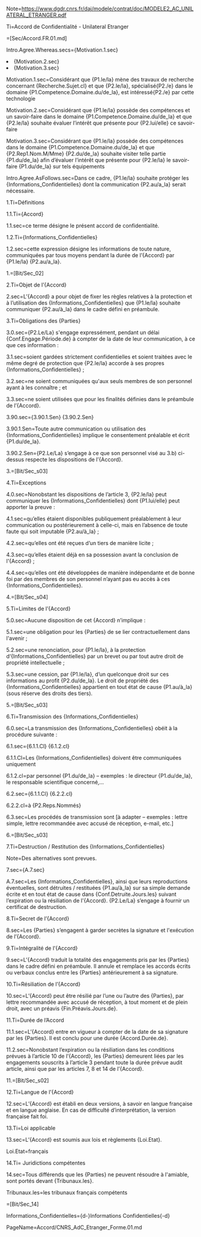 Note=https://www.dgdr.cnrs.fr/daj/modele/contrat/doc/MODELE2_AC_UNILATERAL_ETRANGER.pdf

Ti=Accord de Confidentialité - Unilateral Etranger

=[Sec/Accord.FR.01.md]

Intro.Agree.Whereas.secs={Motivation.1.sec}<li>{Motivation.2.sec}<li>{Motivation.3.sec}

Motivation.1.sec=Considérant que {P1.le/la} mène des travaux de recherche concernant {Recherche.Sujet.cl} et que {P2.le/la}, spécialisé{P2./e} dans le domaine {P1.Competence.Domaine.du/de_la}, est intéressé{P2./e} par cette technologie

Motivation.2.sec=Considérant que {P1.le/la} possède des compétences et un savoir-faire dans le domaine {P1.Competence.Domaine.du/de_la} et que {P2.le/la} souhaite évaluer l’intérêt que présente pour {P2.lui/elle} ce savoir-faire

Motivation.3.sec=Considérant que {P1.le/la} possède des compétences dans le domaine {P1.Competence.Domaine.du/de_la} et que {P2.Rep1.Nom.M/Mme} {P2.du/de_la} souhaite visiter telle partie {P1.du/de_la} afin d’évaluer l’intérêt que présente pour {P2.le/la} le savoir-faire {P1.du/de_la} sur tels équipements

Intro.Agree.AsFollows.sec=Dans ce cadre, {P1.le/la} souhaite protéger les {Informations_Confidentielles} dont la communication {P2.au/a_la} serait nécessaire.
 
1.Ti=Définitions

1.1.Ti={Accord}

1.1.sec=ce terme désigne le présent accord de confidentialité.

1.2.Ti={Informations_Confidentielles}

1.2.sec=cette expression désigne les informations de toute nature, communiquées par tous moyens pendant la durée de l’{Accord} par {P1.le/la} {P2.au/a_la}.

1.=[Bit/Sec_02]

2.Ti=Objet de l’{Accord}

2.sec=L’{Accord} a pour objet de fixer les règles relatives à la protection et à l’utilisation des {Informations_Confidentielles} que {P1.le/la} souhaite communiquer {P2.au/à_la} dans le cadre défini en préambule.


3.Ti=Obligations des {Parties}

3.0.sec={P2.Le/La} s'engage expressément, pendant un délai {Conf.Engage.Période.de} à compter de la date de leur communication, à ce que ces information :

3.1.sec=soient gardées strictement confidentielles et soient traitées avec le même degré de protection que {P2.le/la} accorde à ses propres {Informations_Confidentielles} ;

3.2.sec=ne soient communiquées qu'aux seuls membres de son personnel ayant à les connaître ; et

3.3.sec=ne soient utilisées que pour les finalités définies dans le préambule de l’{Accord}.

3.90.sec={3.90.1.Sen} {3.90.2.Sen}

3.90.1.Sen=Toute autre communication ou utilisation des {Informations_Confidentielles} implique le consentement préalable et écrit {P1.du/de_la}.

3.90.2.Sen={P2.Le/La} s’engage à ce que son personnel visé au 3.b) ci-dessus respecte les dispositions de l’{Accord}.

3.=[Bit/Sec_s03]
  

4.Ti=Exceptions

4.0.sec=Nonobstant les dispositions de l’article 3, {P2.le/la} peut communiquer les {Informations_Confidentielles} dont {P1.lui/elle} peut apporter la preuve :

4.1.sec=qu’elles étaient disponibles publiquement préalablement à leur communication ou postérieurement à celle-ci, mais en l’absence de toute faute qui soit imputable {P2.au/à_la} ;

4.2.sec=qu’elles ont été reçues d’un tiers de manière licite ;

4.3.sec=qu’elles étaient déjà en sa possession avant la conclusion de l'{Accord} ;

4.4.sec=qu’elles ont été développées de manière indépendante et de bonne foi par des membres de son personnel n’ayant pas eu accès à ces {Informations_Confidentielles}.

4.=[Bit/Sec_s04]
  

5.Ti=Limites de l’{Accord}

5.0.sec=Aucune disposition de cet {Accord} n’implique :

5.1.sec=une obligation pour les {Parties} de se lier contractuellement dans l'avenir ;

5.2.sec=une renonciation, pour {P1.le/la}, à la protection d‘{Informations_Confidentielles} par un brevet ou par tout autre droit de propriété intellectuelle ;

5.3.sec=une cession, par {P1.le/la}, d’un quelconque droit sur ces informations au profit {P2.du/de_la}. Le droit de propriété des {Informations_Confidentielles} appartient en tout état de cause {P1.au/à_la} (sous réserve des droits des tiers).

5.=[Bit/Sec_s03]

6.Ti=Transmission des {Informations_Confidentielles}

6.0.sec=La transmission des {Informations_Confidentielles} obéit à la procédure suivante :

6.1.sec={6.1.1.Cl} {6.1.2.cl}

6.1.1.Cl=Les {Informations_Confidentielles} doivent être communiquées uniquement

6.1.2.cl=par personnel {P1.du/de_la} – exemples : le directeur {P1.du/de_la}, le responsable scientifique concerné,… 

6.2.sec={6.1.1.Cl} {6.2.2.cl}

6.2.2.cl=à {P2.Reps.Nommés}

6.3.sec=Les procédés de transmission sont [à adapter – exemples : lettre simple, lettre recommandée avec accusé de réception, e-mail, etc.]

6.=[Bit/Sec_s03]

7.Ti=Destruction / Restitution des {Informations_Confidentielles}

Note=Des alternatives sont prevues.

7.sec={A.7.sec}

A.7.sec=Les {Informations_Confidentielles}, ainsi que leurs reproductions éventuelles, sont détruites / restituées {P1.au/à_la} sur sa simple demande écrite et en tout état de cause dans {Conf.Detruite.Jours.les} suivant l’expiration ou la résiliation de l'{Accord}.  {P2.Le/La} s’engage à fournir un certificat de destruction.

8.Ti=Secret de l’{Accord}

8.sec=Les {Parties} s’engagent à garder secrètes la signature et l'exécution de l’{Accord}.

9.Ti=Intégralité de l’{Accord}

9.sec=L’{Accord} traduit la totalité des engagements pris par les {Parties} dans le cadre défini en préambule. Il annule et remplace les accords écrits ou verbaux conclus entre les {Parties} antérieurement à sa signature. 

10.Ti=Résiliation de l’{Accord}

10.sec=L’{Accord} peut être résilié par l’une ou l’autre des {Parties}, par lettre recommandée avec accusé de réception, à tout moment et de plein droit, avec un préavis {Fin.Préavis.Jours.de}.

11.Ti=Durée de l’Accord  

11.1.sec=L’{Accord} entre en vigueur à compter de la date de sa signature par les {Parties}. Il est conclu pour une durée {Accord.Durée.de}.

11.2.sec=Nonobstant l’expiration ou la résiliation dans les conditions prévues à l’article 10 de l’{Accord}, les {Parties} demeurent liées par les engagements souscrits à l’article 3 pendant toute la durée prévue audit article, ainsi que par les articles 7, 8 et 14 de l’{Accord}.

11.=[Bit/Sec_s02]

12.Ti=Langue de l’{Accord}

12.sec=L’{Accord} est établi en deux versions, à savoir en langue française et en langue anglaise. En cas de difficulté d’interprétation, la version française fait foi.

13.Ti=Loi applicable

13.sec=L’{Accord} est soumis aux lois et règlements {Loi.Etat}.

Loi.Etat=français

14.Ti= Juridictions compétentes

14.sec=Tous différends que les {Parties} ne peuvent résoudre à l'amiable, sont portés devant {Tribunaux.les}.

Tribunaux.les=les tribunaux français compétents

=[Bit/Sec_14]

Informations_Confidentielles={d-}Informations Confidentielles{-d}

PageName=Accord/CNRS_AdC_Etranger_Forme.01.md

